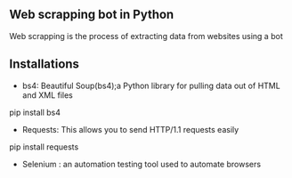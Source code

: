 ## Web scrapping bot in Python
Web scrapping is the process of extracting data from websites using a bot

## Installations
- bs4: Beautiful Soup(bs4);a Python library for pulling data out of HTML and XML files

pip install bs4

- Requests: This allows you to send HTTP/1.1 requests easily

pip install requests

- Selenium : an automation testing tool used to automate browsers